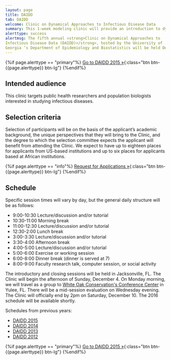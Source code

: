```yaml
---
layout: page
title: DAIDD
tab: DAIDD
welcome: Clinic on Dynamical Approaches to Infectious Disease Data
summary: This 1­‐week modeling clinic will provide an introduction to dynamical models used in the study of infectious disease dynamics. The Clinic will bring together graduate students, postdoctoral students, and researchers from North America and Africa, and instruction will focus on how the complex dynamics of pathogen transmission influence study design and data collection for addressing problems in infectious disease research.
alerttype: success
alertmsg: The fifth annual <strong>Clinic on Dynamical Approaches to
Infectious Disease Data (DAIDD)</strong>, hosted by the University of
Georgia ’s Department of Epidemiology and Biostatistics will be held December 4-10, 2016.
---
```


{%if page.alerttype == "primary"%}
[Go to DAIDD 2015 »](http://daidd2015.ici3d.org/ "DAIDD 2015"){:class="btn btn-{{page.alerttype}} btn-lg"}
{%endif%}

## Intended audience

This clinic targets public health researchers and population biologists interested in studying infectious diseases.

## Selection criteria

Selection of participants will be on the basis of the applicant’s academic background, the unique perspectives that they will bring to the Clinic, and the degree to which the selection committee expects the applicant will benefit from attending the Clinic. We expect to have up to eighteen places for applicants from US-based institutions and up to six places for applicants based at African institutions.

{%if page.alerttype == "info"%}
[Request for Applications »](./rfa.html "Request for Applications"){:class="btn btn-{{page.alerttype}} btn-lg"}
{%endif%}

## Schedule

Specific session times will vary by day, but the general daily structure will be as follows:

- 9:00-10:30 Lecture/discussion and/or tutorial
- 10:30-11:00 Morning break
- 11:00-12:30 Lecture/discussion and/or tutorial
- 12:30-2:00 Lunch break
- 3:00-3:30 Lecture/discussion and/or tutorial
- 3:30-4:00 Afternoon break
- 4:00-5:00 Lecture/discussion and/or tutorial
- 5:00-6:00 Exercise or working session
- 6:00-8:00 Dinner break (dinner is served at 7)
- 8:00-9:00 Faculty research talk, computer session, or social activity

The introductory and closing sessions will be held in Jacksonville,
FL. The Clinic will begin the afternoon of Sunday, December 4. On
Monday morning, we will travel as a group to
[White Oak Conservation's Conference Center](http://www.whiteoakwildlife.org/wop/conferences/)
in Yulee, FL. There will be a mid-session evaluation on Wednesday
evening. The Clinic will officially end by 2pm on Saturday,
December 10. The 2016 schedule will be available shortly.

Schedules from previous years:

- [DAIDD 2015](./schedule/2015 "DAIDD 2015 schedule")
- [DAIDD 2014](./schedule/2014 "DAIDD 2014 schedule")
- [DAIDD 2013](./schedule/2013 "DAIDD 2013 schedule")
- [DAIDD 2012](http://lalashan.mcmaster.ca/theobio/mmed/index.php/2012_DAIDD_Schedule "DAIDD 2012 schedule")

{%if page.alerttype == "primary"%}
[Go to DAIDD 2015 »](http://daidd2015.ici3d.org/ "DAIDD 2015"){:class="btn btn-{{page.alerttype}} btn-lg"}
{%endif%}
